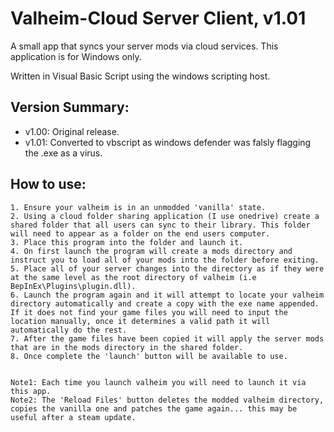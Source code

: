 # Valheim-Cloud Server Client, v1.01
A small app that syncs your server mods via cloud services.
This application is for Windows only.

Written in Visual Basic Script using the windows scripting host.

## Version Summary:
* v1.00: Original release.
* v1.01: Converted to vbscript as windows defender was falsly flagging the .exe as a virus.

  
## How to use:    
    1. Ensure your valheim is in an unmodded 'vanilla' state.
    2. Using a cloud folder sharing application (I use onedrive) create a shared folder that all users can sync to their library. This folder will need to appear as a folder on the end users computer.
    3. Place this program into the folder and launch it.
    4. On first launch the program will create a mods directory and instruct you to load all of your mods into the folder before exiting.
    5. Place all of your server changes into the directory as if they were at the same level as the root directory of valheim (i.e BepInEx\Plugins\plugin.dll).
    6. Launch the program again and it will attempt to locate your valheim directory automatically and create a copy with the exe name appended. If it does not find your game files you will need to input the location manually, once it determines a valid path it will automatically do the rest.
    7. After the game files have been copied it will apply the server mods that are in the mods directory in the shared folder.
    8. Once complete the 'launch' button will be available to use.

    
    Note1: Each time you launch valheim you will need to launch it via this app.
    Note2: The 'Reload Files' button deletes the modded valheim directory, copies the vanilla one and patches the game again... this may be useful after a steam update.
